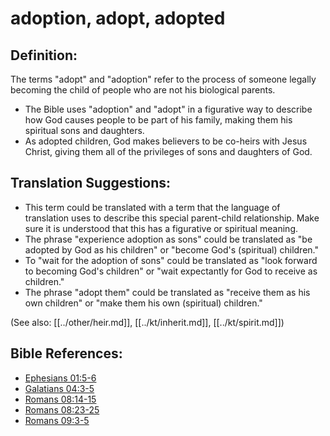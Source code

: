 # adoption, adopt, adopted #

## Definition: ##

The terms "adopt" and "adoption" refer to the process of someone legally becoming the child of people who are not his biological parents.

* The Bible uses "adoption" and "adopt" in a figurative way to describe how God causes people to be part of his family, making them his spiritual sons and daughters.
* As adopted children, God makes believers to be co-heirs with Jesus Christ, giving them all of the privileges of sons and daughters of God.

## Translation Suggestions: ##

* This term could be translated with a term that the language of translation uses to describe this special parent-child relationship. Make sure it is understood that this has a figurative or spiritual meaning.
* The phrase "experience adoption as sons" could be translated as "be adopted by God as his children" or "become God's (spiritual) children."
* To "wait for the adoption of sons" could be translated as "look forward to becoming God's children" or "wait expectantly for God to receive as children."
* The phrase "adopt them" could be translated as "receive them as his own children" or "make them his own (spiritual) children."

(See also: [[../other/heir.md]], [[../kt/inherit.md]], [[../kt/spirit.md]])

## Bible References: ##

* [Ephesians 01:5-6](en/tn/eph/help/01/05)
* [Galatians 04:3-5](en/tn/gal/help/04/03)
* [Romans 08:14-15](en/tn/rom/help/08/14)
* [Romans 08:23-25](en/tn/rom/help/08/23)
* [Romans 09:3-5](en/tn/rom/help/09/03)